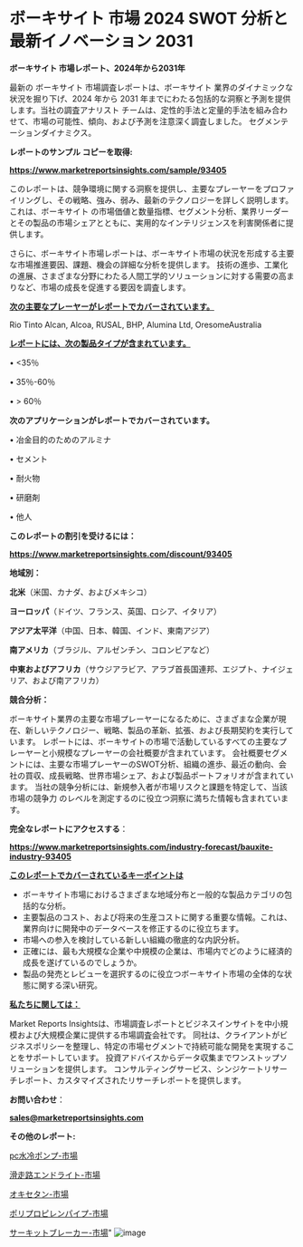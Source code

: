 # ボーキサイト 市場 2024 SWOT 分析と最新イノベーション 2031

<strong>ボーキサイト 市場レポート、2024年から2031年</strong>

最新の ボーキサイト 市場調査レポートは、ボーキサイト 業界のダイナミックな状況を掘り下げ、2024 年から 2031 年までにわたる包括的な洞察と予測を提供します。当社の調査アナリスト チームは、定性的手法と定量的手法を組み合わせて、市場の可能性、傾向、および予測を注意深く調査しました。 セグメンテーションダイナミクス。



<strong>レポートのサンプル コピーを取得:</strong> <a href=https://www.marketreportsinsights.com/sample/93405>

<strong><u>https://www.marketreportsinsights.com/sample/93405</u></strong></a>

このレポートは、競争環境に関する洞察を提供し、主要なプレーヤーをプロファイリングし、その戦略、強み、弱み、最新のテクノロジーを詳しく説明します。 これは、ボーキサイト の市場価値と数量指標、セグメント分析、業界リーダーとその製品の市場シェアとともに、実用的なインテリジェンスを利害関係者に提供します。

さらに、ボーキサイト市場レポートは、ボーキサイト市場の状況を形成する主要な市場推進要因、課題、機会の詳細な分析を提供します。 技術の進歩、工業化の進展、さまざまな分野にわたる人間工学的ソリューションに対する需要の高まりなど、市場の成長を促進する要因を調査します。



<strong><u>次の主要なプレーヤーがレポートでカバーされています。</u></strong>

Rio Tinto Alcan, Alcoa, RUSAL, BHP, Alumina Ltd, OresomeAustralia



<strong><u><b>レポートには、次の製品タイプが含まれています。</b></u></strong>

• <35％

• 35％-60％

• > 60％



<strong><b>次のアプリケーションがレポートでカバーされています。</b></strong>

• 冶金目的のためのアルミナ

• セメント

• 耐火物

• 研磨剤

• 他人



<strong><b>このレポートの割引を受けるには：</b></strong><a href=https://www.marketreportsinsights.com/discount/93405>

<strong><u>https://www.marketreportsinsights.com/discount/93405</u></strong></a>



<strong>地域別：</strong>



<strong>北米</strong>（米国、カナダ、およびメキシコ）



<strong>ヨーロッパ</strong>（ドイツ、フランス、英国、ロシア、イタリア）



<strong>アジア太平洋</strong>（中国、日本、韓国、インド、東南アジア）



<strong>南アメリカ</strong>（ブラジル、アルゼンチン、コロンビアなど）



<strong>中東およびアフリカ</strong>（サウジアラビア、アラブ首長国連邦、エジプト、ナイジェリア、および南アフリカ）



<strong>競合分析：</strong>

ボーキサイト業界の主要な市場プレーヤーになるために、さまざまな企業が現在、新しいテクノロジー、戦略、製品の革新、拡張、および長期契約を実行しています。 レポートには、ボーキサイトの市場で活動しているすべての主要なプレーヤーと小規模なプレーヤーの会社概要が含まれています。 会社概要セグメントには、主要な市場プレーヤーのSWOT分析、組織の進歩、最近の動向、会社の買収、成長戦略、世界市場シェア、および製品ポートフォリオが含まれています。 当社の競争分析には、新規参入者が市場リスクと課題を特定して、当該市場の競争力 のレベルを測定するのに役立つ洞察に満ちた情報も含まれています。



<strong>完全なレポートにアクセスする</strong>：

<a href=https://www.marketreportsinsights.com/industry-forecast/bauxite-industry-93405>

<strong><u>https://www.marketreportsinsights.com/industry-forecast/bauxite-industry-93405</u></strong></a>



<strong><u><b>このレポートでカバーされているキーポイントは</b></u></strong>
<ul>
  <li>ボーキサイト市場におけるさまざまな地域分布と一般的な製品カテゴリの包括的な分析。</li>
  <li>主要製品のコスト、および将来の生産コストに関する重要な情報。これは、業界向けに開発中のデータベースを修正するのに役立ちます。</li>
  <li>市場への参入を検討している新しい組織の徹底的な内訳分析。</li>
  <li>正確には、最も大規模な企業や中規模の企業は、市場内でどのように経済的成長を遂げているのでしょうか。</li>
  <li>製品の発売とレビューを選択するのに役立つボーキサイト市場の全体的な状態に関する深い研究。</li>
</ul>


<strong><u><b>私たちに関しては：</b></u></strong>

Market Reports Insightsは、市場調査レポートとビジネスインサイトを中小規模および大規模企業に提供する市場調査会社です。 同社は、クライアントがビジネスポリシーを整理し、特定の市場セグメントで持続可能な開発を実現することをサポートしています。 投資アドバイスからデータ収集までワンストップソリューションを提供します。 コンサルティングサービス、シンジケートリサーチレポート、カスタマイズされたリサーチレポートを提供します。



<strong><b>お問い合わせ</b></strong>：

<a href=mailto:sales@marketreportsinsights.com>

<strong><u>sales@marketreportsinsights.com</u></strong></a>



<strong>その他のレポート:</strong>

<a href=https://www.linkedin.com/pulse/pc水冷ポンプ-市場-2023-推進要因と成長機会-2030-consumer-connection-collective-360-1gidf/>pc水冷ポンプ-市場</a>

<a href=https://www.linkedin.com/pulse/滑走路エンドライト-市場-2030-年までの需要に焦点を当てた-2023-desof/>滑走路エンドライト-市場</a>

<a href=https://www.linkedin.com/pulse/オキセタン-市場-2023-最新の-cagr-および成長分析-2030-pmvof/>オキセタン-市場</a>

<a href=https://www.linkedin.com/pulse/ポリプロピレンパイプ-市場-2023-総合分析と事業成長戦略-2030-pr-news-hub-wkuyc/>ポリプロピレンパイプ-市場</a>

<a href=https://www.linkedin.com/pulse/サーキットブレーカー-市場-2023-swot-分析と成長率-2030-analytics-achievers-24-analysis-al3lf/>サーキットブレーカー-市場</a>"
![image](https://github.com/gayatriri2/Market-Trends/assets/166717496/50c07abe-ea55-4304-9e7d-51cd4dcfa30d)
